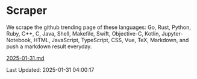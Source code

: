 # Scraper

We scrape the github trending page of these languages: Go, Rust, Python, Ruby, C++, C, Java, Shell, Makefile, Swift, Objective-C, Kotlin, Jupyter-Notebook, HTML, JavaScript, TypeScript, CSS, Vue, TeX, Markdown, and push a markdown result everyday.

[2025-01-31.md](https://github.com/yangwenmai/github-trending-backup/blob/master/2025-01-31.md)

Last Updated: 2025-01-31 04:00:17